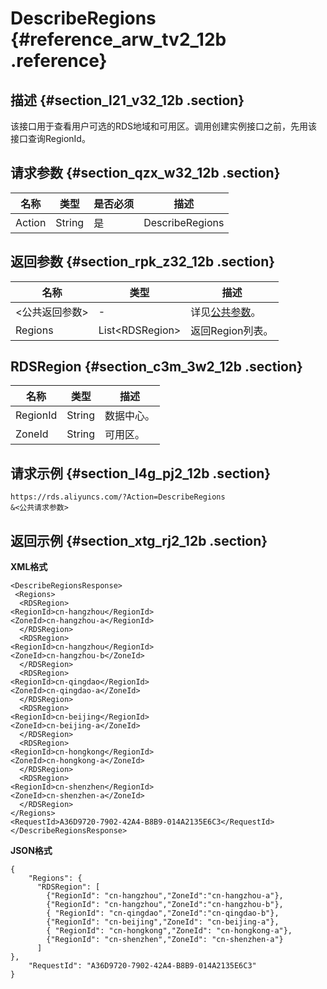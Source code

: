 # DescribeRegions {#reference_arw_tv2_12b .reference}

## 描述 {#section_l21_v32_12b .section}

该接口用于查看用户可选的RDS地域和可用区。调用创建实例接口之前，先用该接口查询RegionId。

## 请求参数 {#section_qzx_w32_12b .section}

|名称|类型|是否必须|描述|
|--|--|----|--|
|Action|String|是|DescribeRegions|

## 返回参数 {#section_rpk_z32_12b .section}

|名称|类型|描述|
|--|--|--|
|<公共返回参数\>|-|详见[公共参数](cn.zh-CN/API参考/使用API/公共参数.md#)。|
|Regions|List<RDSRegion\>|返回Region列表。|

## RDSRegion {#section_c3m_3w2_12b .section}

|名称|类型|描述|
|--|--|--|
|RegionId|String|数据中心。|
|ZoneId|String|可用区。|

## 请求示例 {#section_l4g_pj2_12b .section}

```
https://rds.aliyuncs.com/?Action=DescribeRegions
&<公共请求参数>
```

## 返回示例 {#section_xtg_rj2_12b .section}

**XML格式**

```
<DescribeRegionsResponse>
 <Regions>
  <RDSRegion>
<RegionId>cn-hangzhou</RegionId>
<ZoneId>cn-hangzhou-a</RegionId>
  </RDSRegion>
  <RDSRegion>
<RegionId>cn-hangzhou</RegionId>
<ZoneId>cn-hangzhou-b</ZoneId>
  </RDSRegion>
  <RDSRegion>
<RegionId>cn-qingdao</RegionId>
<ZoneId>cn-qingdao-a</ZoneId>
  </RDSRegion>
  <RDSRegion>
<RegionId>cn-beijing</RegionId>
<ZoneId>cn-beijing-a</ZoneId>
  </RDSRegion>
  <RDSRegion>
<RegionId>cn-hongkong</RegionId>
<ZoneId>cn-hongkong-a</ZoneId>
  </RDSRegion>
  <RDSRegion>
<RegionId>cn-shenzhen</RegionId>
<ZoneId>cn-shenzhen-a</ZoneId>
  </RDSRegion>
</Regions>
<RequestId>A36D9720-7902-42A4-B8B9-014A2135E6C3</RequestId>
</DescribeRegionsResponse>
```

**JSON格式**

```
{
    "Regions": {
      "RDSRegion": [
        {"RegionId": "cn-hangzhou","ZoneId":"cn-hangzhou-a"}, 
        {"RegionId": "cn-hangzhou","ZoneId":"cn-hangzhou-b"},
        { "RegionId": "cn-qingdao","ZoneId":"cn-qingdao-b"}, 
        {"RegionId": "cn-beijing","ZoneId": "cn-beijing-a"}, 
        { "RegionId": "cn-hongkong","ZoneId": "cn-hongkong-a"}, 
        {"RegionId": "cn-shenzhen","ZoneId": "cn-shenzhen-a"}
      ]
}, 
    "RequestId": "A36D9720-7902-42A4-B8B9-014A2135E6C3"
}
```

